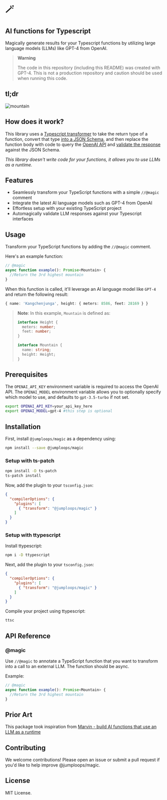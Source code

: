 # 🪄

## AI functions for Typescript

Magically generate results for your Typescript functions by utilizing large language models (LLMs) like GPT-4 from OpenAI. 

> **Warning**
>
> The code in this repository (including this README) was created with GPT-4. This is not a production repository and caution should be used when running this code. 

## tl;dr

![mountain](https://user-images.githubusercontent.com/8540079/230755514-56193e38-019b-4a33-bd68-a0268fa0b787.png)

## How does it work? 

This library uses a [Typescript transformer](https://github.com/itsdouges/typescript-transformer-handbook) to take the return type of a function, convert that type [into a JSON Schema](https://github.com/YousefED/typescript-json-schema), and then replace the function body with code to query the [OpenAI API](https://github.com/openai/openai-node) and [validate the response](https://github.com/ajv-validator/ajv) against the JSON Schema.

_This library doesn't write code for your functions, it allows you to use LLMs as a runtime._

## Features

- Seamlessly transform your TypeScript functions with a simple `//@magic` comment
- Integrate the latest AI language models such as GPT-4 from OpenAI
- Effortless setup with your existing TypeScript project
- Automagically validate LLM responses against your Typescript interfaces

## Usage

Transform your TypeScript functions by adding the `//@magic` comment.

Here's an example function:

```typescript
// @magic
async function example(): Promise<Mountain> {
  //Return the 3rd highest mountain
}
```

When this function is called, it'll leverage an AI language model like `GPT-4` and return the following result:

```typescript
{ name: 'Kangchenjunga', height: { meters: 8586, feet: 28169 } }
```

> **Note**: In this example, `Mountain` is defined as:
>
> ```typescript
> interface Height {
>   meters: number;
>   feet: number;
> }
> 
> interface Mountain {
>   name: string;
>   height: Height;
> }
> ```

## Prerequisites

The `OPENAI_API_KEY` environment variable is required to access the OpenAI API. The `OPENAI_MODEL` environment variable allows you to optionally specify which model to use, and defaults to `gpt-3.5-turbo` if not set. 

```bash
export OPENAI_API_KEY=your_api_key_here
export OPENAI_MODEL=gpt-4 #this step is optional
```

## Installation

First, install `@jumploops/magic` as a dependency using:

```bash
npm install --save @jumploops/magic
```

### Setup with ts-patch

```bash
npm install -D ts-patch
ts-patch install
```

Now, add the plugin to your `tsconfig.json`:
```json
{
  "compilerOptions": {
    "plugins": [
      { "transform": "@jumploops/magic" }
    ]
  }
}
```

### Setup with ttypescript

Install ttypescript:

```bash
npm i -D ttypescript
```

Next, add the plugin to your `tsconfig.json`:
```json
{
  "compilerOptions": {
    "plugins": [
      { "transform": "@jumploops/magic" }
    ]
  }
}
```

Compile your project using ttypescript:

```bash
ttsc
```

## API Reference

### @magic

Use `//@magic` to annotate a TypeScript function that you want to transform into a call to an external LLM. The function should be async.

Example:

```typescript
// @magic
async function example(): Promise<Mountain> {
  //Return the 3rd highest mountain
}
```

## Prior Art
This package took inspiration from [Marvin - build AI functions that use an LLM as a runtime](https://news.ycombinator.com/item?id=35366838)

## Contributing

We welcome contributions! Please open an issue or submit a pull request if you'd like to help improve @jumploops/magic.

## License

MIT License.
